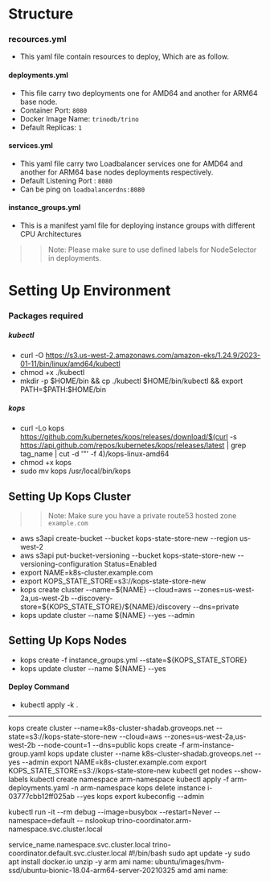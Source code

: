 # Structure
### recources.yml
- This yaml  file contain resources to deploy, Which are as follow.
#### deployments.yml
- This file carry two deployments one for AMD64 and another for ARM64 base node.
- Container Port: `8080`
- Docker Image Name: `trinodb/trino` 
- Default Replicas: `1`
#### services.yml
- This yaml file carry two Loadbalancer services one for AMD64 and another for ARM64 base nodes deployments respectively.
- Default Listening Port : `8080`
- Can be ping on `loadbalancerdns:8080`
#### instance_groups.yml
-  This is a manifest yaml file for deploying instance groups with different CPU Architectures
>> Note: Please  make sure to use defined labels for NodeSelector in deployments.
# Setting Up Environment
### Packages required
##### kubectl
- curl -O https://s3.us-west-2.amazonaws.com/amazon-eks/1.24.9/2023-01-11/bin/linux/amd64/kubectl
- chmod +x ./kubectl
- mkdir -p $HOME/bin && cp ./kubectl $HOME/bin/kubectl && export PATH=$PATH:$HOME/bin
##### kops
- curl -Lo kops https://github.com/kubernetes/kops/releases/download/$(curl -s https://api.github.com/repos/kubernetes/kops/releases/latest | grep tag_name | cut -d '"' -f 4)/kops-linux-amd64
- chmod +x kops
- sudo mv kops /usr/local/bin/kops
## Setting Up Kops Cluster
>>Note: Make sure you have a private route53 hosted zone `example.com`
- aws s3api create-bucket --bucket kops-state-store-new --region us-west-2
- aws s3api put-bucket-versioning --bucket kops-state-store-new --versioning-configuration Status=Enabled
- export NAME=k8s-cluster.example.com
- export KOPS_STATE_STORE=s3://kops-state-store-new
- kops create cluster     --name=\${NAME}     --cloud=aws     --zones=us-west-2a,us-west-2b     --discovery-store=\${KOPS_STATE_STORE}/\${NAME}/discovery      --dns=private
- kops update cluster --name ${NAME} --yes --admin
## Setting Up Kops Nodes
- kops create -f instance_groups.yml --state=${KOPS_STATE_STORE}
- kops update cluster --name ${NAME} --yes
#### Deploy Command
- kubectl apply -k .

-----------------------------------------------------------------------------------------------------------
kops create cluster --name=k8s-cluster-shadab.groveops.net   --state=s3://kops-state-store-new   --cloud=aws    --zones=us-west-2a,us-west-2b   --node-count=1   --dns=public
kops create -f arm-instance-group.yaml
kops update cluster --name k8s-cluster-shadab.groveops.net --yes --admin
export NAME=k8s-cluster.example.com
export KOPS_STATE_STORE=s3://kops-state-store-new
kubectl get nodes --show-labels
kubectl create namespace arm-namespace
kubectl apply -f arm-deployments.yaml -n arm-namespace
kops delete instance i-03777cbb12ff025ab --yes
kops export kubeconfig --admin

kubectl run -it --rm debug --image=busybox --restart=Never --namespace=default -- nslookup trino-coordinator.arm-namespace.svc.cluster.local

service_name.namespace.svc.cluster.local
trino-coordinator.default.svc.cluster.local
#!/bin/bash
sudo apt update -y
sudo apt install docker.io unzip -y 
arm ami name: ubuntu/images/hvm-ssd/ubuntu-bionic-18.04-arm64-server-20210325
amd ami name: